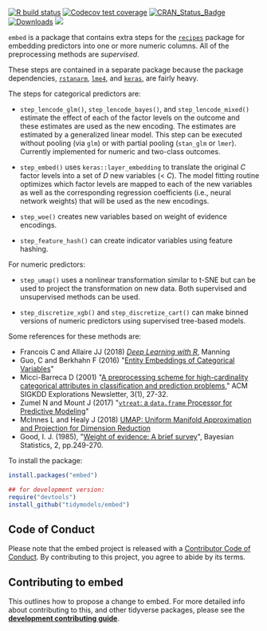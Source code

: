 [![R build status](https://github.com/tidymodels/embed/workflows/R-CMD-check/badge.svg)](https://github.com/tidymodels/embed/actions)
[![Codecov test coverage](https://codecov.io/gh/tidymodels/embed/branch/master/graph/badge.svg)](https://codecov.io/gh/tidymodels/embed?branch=master)
[![CRAN_Status_Badge](http://www.r-pkg.org/badges/version/embed)](http://cran.r-project.org/web/packages/embed)
[![Downloads](http://cranlogs.r-pkg.org/badges/embed)](http://cran.rstudio.com/package=embed)
![](https://img.shields.io/badge/lifecycle-maturing-blue.svg)


`embed` is a package that contains extra steps for the [`recipes`](http://cran.rstudio.com/package=recipes) package for embedding predictors into one or more numeric columns. All of the preprocessing methods are _supervised_. 

These steps are contained in a separate package because the package dependencies, [`rstanarm`](http://cran.rstudio.com/package=rstanarm), [`lme4`](http://cran.rstudio.com/package=lme4), and [`keras`](http://cran.rstudio.com/package=keras),  are fairly heavy. 

The steps for categorical predictors are:

* `step_lencode_glm()`, `step_lencode_bayes()`, and `step_lencode_mixed()` estimate the effect of each of the factor levels on the outcome and these estimates are used as the new encoding. The estimates are estimated by a generalized linear model. This step can be executed without pooling (via `glm`) or with partial pooling (`stan_glm` or `lmer`). Currently implemented for numeric and two-class outcomes. 

* `step_embed()` uses `keras::layer_embedding` to translate the original _C_ factor levels into a set of _D_ new variables (< _C_). The model fitting routine optimizes which factor levels are mapped to each of the new variables as well as the corresponding regression coefficients (i.e., neural network weights) that will be used as the new encodings.  

* `step_woe()` creates new variables based on weight of evidence encodings. 

* `step_feature_hash()` can create indicator variables using feature hashing. 

For numeric predictors:

* `step_umap()` uses a nonlinear transformation similar to t-SNE but can be used to project the transformation on new data. Both supervised and unsupervised methods can be used. 

* `step_discretize_xgb()` and `step_discretize_cart()` can make binned versions of numeric predictors using supervised tree-based models. 


Some references for these methods are:

* Francois C and Allaire JJ (2018) [_Deep Learning with R_](https://www.manning.com/books/deep-learning-with-r), Manning
* Guo, C and Berkhahn F (2016) "[Entity Embeddings of Categorical Variables](https://arxiv.org/abs/1604.06737)"
* Micci-Barreca D (2001) "[A preprocessing scheme for high-cardinality categorical attributes in classification and prediction problems](https://scholar.google.com/scholar?hl=en&as_sdt=0%2C5&q=A+preprocessing+scheme+for+high-cardinality+categorical+attributes+in+classification+and+prediction+problems&btnG=)," ACM SIGKDD Explorations Newsletter, 3(1), 27-32.
* Zumel N and Mount J (2017) "[`vtreat`: a `data.frame` Processor for Predictive Modeling](https://arxiv.org/abs/1611.09477)"
* McInnes L and Healy J (2018) [UMAP: Uniform Manifold Approximation and Projection for Dimension Reduction](https://arxiv.org/abs/1802.03426)
* Good, I. J. (1985), "[Weight of evidence: A brief survey](https://scholar.google.com/scholar?hl=en&as_sdt=0%2C5&q=Weight+of+evidence%3A+A+brief+survey&btnG=)", Bayesian Statistics, 2, pp.249-270.




To install the package:

```r
install.packages("embed")

## for development version:
require("devtools")
install_github("tidymodels/embed")
```


## Code of Conduct
  
Please note that the embed project is released with a [Contributor Code of Conduct](https://embed.tidymodels.org/CODE_OF_CONDUCT.html). By contributing to this project, you agree to abide by its terms.
  
## Contributing to embed

This outlines how to propose a change to embed. 
For more detailed info about contributing to this, and other tidyverse packages, please see the [**development contributing guide**](https://rstd.io/tidy-contrib). 
 